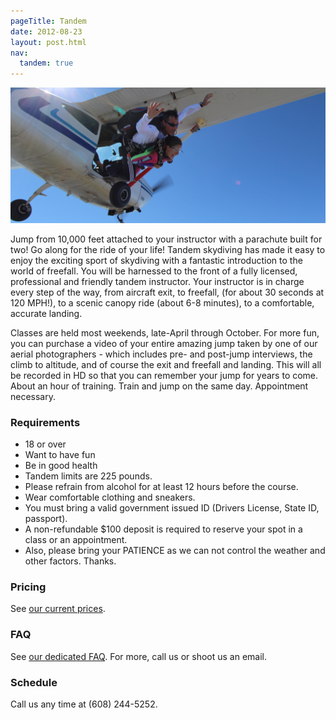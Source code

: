 ```yaml
---
pageTitle: Tandem
date: 2012-08-23
layout: post.html
nav:
  tandem: true
---
```


<img src="../img/tandem.jpg" alt="IAD example" class="full-width">

Jump from 10,000 feet attached to your instructor with a parachute built for two! Go along for the ride of your life! Tandem skydiving has made it easy to enjoy the exciting sport of skydiving with a fantastic introduction to the world of freefall. You will be harnessed to the front of a fully licensed, professional and friendly tandem instructor. Your instructor is in charge every step of the way, from aircraft exit, to freefall, (for about 30 seconds at 120 MPH!), to a scenic canopy ride (about 6-8 minutes), to a comfortable, accurate landing.

Classes are held most weekends, late-April through October. For more fun, you can purchase a video of your entire amazing jump taken by one of our aerial photographers - which includes pre- and post-jump interviews, the climb to altitude, and of course the exit and freefall and landing. This will all be recorded in HD so that you can remember your jump for years to come. About an hour of training. Train and jump on the same day. Appointment necessary.

### Requirements

  * 18 or over
  * Want to have fun
  * Be in good health
  * Tandem limits are 225 pounds.
  * Please refrain from alcohol for at least 12 hours before the course.
  * Wear comfortable clothing and sneakers.
  * You must bring a valid government issued ID (Drivers License, State ID, passport).
  * A non-refundable $100 deposit is required to reserve your spot in a class or an appointment.
  * Also, please bring your PATIENCE as we can not control the weather and other factors. Thanks.

### Pricing

See [our current prices](../prices#tandem-pricing).

### FAQ

See [our dedicated FAQ](../frequently-asked-questions). For more, call us or shoot us an email.

### Schedule

Call us any time at (608) 244-5252.
